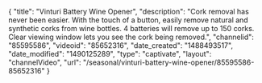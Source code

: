 {
    "title": "Vinturi Battery Wine Opener",
    "description": "Cork removal has never been easier. With the touch of a button, easily remove natural and synthetic corks from wine bottles. 4 batteries will remove up to 150 corks. Clear viewing window lets you see the cork being removed.",
    "channelid": "85595586",
    "videoid": "85652316",
    "date_created": "1488493517",
    "date_modified": "1490125289",
    "type": "captivate",
    "layout": "channelVideo",
    "url": "\/seasonal\/vinturi-battery-wine-opener\/85595586-85652316"
}